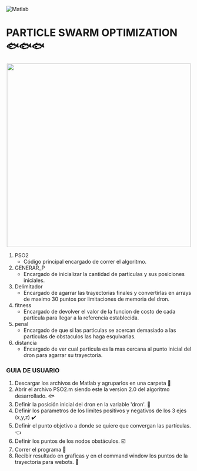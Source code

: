 ![Matlab](https://img.shields.io/badge/Matlab-R2018b-orange)
# PARTICLE SWARM OPTIMIZATION 🐟🐟🐟
<div id="image" align= "center">
  <img src="https://user-images.githubusercontent.com/60333304/204687421-21839e98-cb12-4104-8096-0a9655b005df.gif" width = "500"/>
  </div>

1. PSO2
    - Código principal encargado de correr el algoritmo.
2. GENERAR_P
    - Encargado de inicializar la cantidad de particulas y sus posiciones iniciales.
3. Delimitador
    - Encargado de agarrar las trayectorias finales y convertirlas en arrays de maximo 30 puntos por limitaciones de memoria del dron.
4. fitness
    - Encargado de devolver el valor de la funcion de costo de cada particula para llegar a la referencia establecida.
5. penal
    - Encargado de que si las particulas se acercan demasiado a las particulas de obstaculos las haga esquivarlas.
6. distancia
    - Encargado de ver cual particula es la mas cercana al punto inicial del dron para agarrar su trayectoria.
    
 ### GUIA DE USUARIO
 
1. Descargar los archivos de Matlab y agruparlos en una carpeta 📁
2. Abrir el archivo PSO2.m siendo este la version 2.0 del algoritmo desarrollado. 🐟
3. Definir la posición inicial del dron en la variable 'dron'. 🚁
4. Definir los parametros de los limites positivos y negativos de los 3 ejes (x,y,z) ✔️
5. Definir el punto objetivo a donde se quiere que convergan las partículas. 👈
6. Definir los puntos de los nodos obstáculos.  ☑️
7. Correr el programa 🏃
8. Recibir resultado en graficas y en el command window los puntos de la trayectoria para webots. 📎


